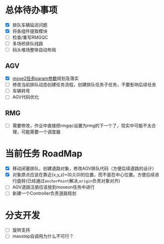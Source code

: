 # 总体待办事项
- [x] 排队车辆延迟问题
- [x] 将各组件提取模块
- [ ] 检查/重写RMGQC
- [ ] 多场桥排队线路
- [ ] 码头堆场整体自动布局

## AGV
- [x] [move2任务param参数](./document.md#move2)规划及落实
- [ ] 修改当前排队动态创建任务流程，创建排队任务子任务，不要影响后续任务
- [ ] 车辆转弯
- [ ] AGV代码优化

## RMG
- [ ] 需要修改，作业中直接把rmgqc设置为rmg的下一个了，现实中可能不太合理，可能需要一个调度器

# 当前任务 RoadMap
- [x] 移动闭塞排队，创建道路对象，修改AGV排队代码（方便后续道路的设计）
- [x] 对象原点应该在靠近(x,y,z)=(0,0,0)的位置，而不是在中心位置。方便后续进行旋转(已经通过`anchorPoint`解决,`origin`负责对象对齐)
- [ ] AGV道路注册应该放到moveon任务中进行
- [ ] 新建一个Controller负责道路规划

# 分支开发
- [ ] 旋转支持
- [ ] maxstep自调用为什么不可行？
